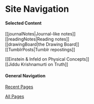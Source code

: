 # Site Navigation

#### Selected Content

[[journalNotes|Journal-like notes]]  
[[readingNotes|Reading notes]]  
[[drawingBoard|the Drawing Board]]  
[[TumblrPosts|Tumblr repostings]]  

[[Einstein & Infeld on Physical Concepts]]  
[[Jiddu Krishnamurti on Truth]]

#### General Navigation

[Recent Pages](/recent-pages.html)  

[All Pages](/all-pages.html)  


